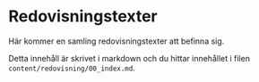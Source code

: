---
---
Redovisningstexter
=========================
Här kommer en samling redovisningstexter att befinna sig.

Detta innehåll är skrivet i markdown och du hittar innehållet i filen `content/redovisning/00_index.md`.
